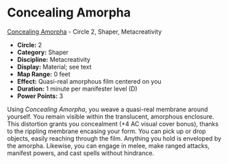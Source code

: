 # Concealing Amorpha

[Concealing Amorpha](/Psionics/C/ConcealingAmorpha.md) - Circle 2, Shaper, Metacreativity

- **Circle:** 2
- **Category:** Shaper
- **Discipline:** Metacreativity
- **Display:** Material; see text
- **Map Range:** 0 feet
- **Effect:** Quasi-real amorphous film centered on you
- **Duration:** 1 minute per manifester level (D)
- **Power Points:** 3

Using *Concealing Amorpha*, you weave a quasi-real membrane around yourself. You remain visible within the translucent, amorphous enclosure. This distortion grants you concealment (+4 AC visual cover bonus), thanks to the rippling membrane encasing your form. You can pick up or drop objects, easily reaching through the film. Anything you hold is enveloped by the amorpha. Likewise, you can engage in melee, make ranged attacks, manifest powers, and cast spells without hindrance.
